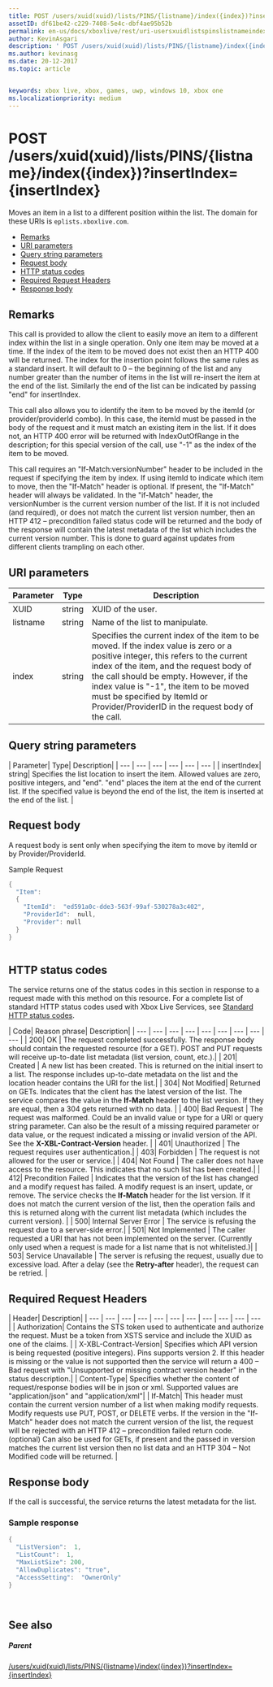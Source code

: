```yaml
---
title: POST /users/xuid(xuid)/lists/PINS/{listname}/index({index})?insertIndex={insertIndex}
assetID: df61be42-c229-7408-5e4c-dbf4ae95b52b
permalink: en-us/docs/xboxlive/rest/uri-usersxuidlistspinslistnameindexpost.html
author: KevinAsgari
description: ' POST /users/xuid(xuid)/lists/PINS/{listname}/index({index})?insertIndex={insertIndex}'
ms.author: kevinasg
ms.date: 20-12-2017
ms.topic: article


keywords: xbox live, xbox, games, uwp, windows 10, xbox one
ms.localizationpriority: medium
---
```



# POST /users/xuid(xuid)/lists/PINS/{listname}/index({index})?insertIndex={insertIndex}
Moves an item in a list to a different position within the list. 
The domain for these URIs is `eplists.xboxlive.com`.
 
  * [Remarks](#ID4EV)
  * [URI parameters](#ID4EEB)
  * [Query string parameters](#ID4EWC)
  * [Request body](#ID4EVD)
  * [HTTP status codes](#ID4EEE)
  * [Required Request Headers](#ID4E1BAC)
  * [Response body](#ID4EQDAC)
 
<a id="ID4EV"></a>

 
## Remarks 
 
This call is provided to allow the client to easily move an item to a different index within the list in a single operation. Only one item may be moved at a time. If the index of the item to be moved does not exist then an HTTP 400 will be returned. The index for the insertion point follows the same rules as a standard insert. It will default to 0 – the beginning of the list and any number greater than the number of items in the list will re-insert the item at the end of the list. Similarly the end of the list can be indicated by passing "end" for insertIndex. 
 
This call also allows you to identify the item to be moved by the itemId (or provider/providerId combo). In this case, the itemId must be passed in the body of the request and it must match an existing item in the list. If it does not, an HTTP 400 error will be returned with IndexOutOfRange in the description; for this special version of the call, use "-1" as the index of the item to be moved. 
 
This call requires an "If-Match:versionNumber" header to be included in the request if specifying the item by index. If using itemId to indicate which item to move, then the "If-Match" header is optional. If present, the "If-Match" header will always be validated. In the "if-Match" header, the versionNumber is the current version number of the list. If it is not included (and required), or does not match the current list version number, then an HTTP 412 – precondition failed status code will be returned and the body of the response will contain the latest metadata of the list which includes the current version number. This is done to guard against updates from different clients trampling on each other. 
  
<a id="ID4EEB"></a>

 
## URI parameters 
 
| Parameter| Type| Description| 
| --- | --- | --- | 
| XUID| string| XUID of the user.| 
| listname| string| Name of the list to manipulate.| 
| index| string| Specifies the current index of the item to be moved. If the index value is zero or a positive integer, this refers to the current index of the item, and the request body of the call should be empty. However, if the index value is "-1", the item to be moved must be specified by ItemId or Provider/ProviderID in the request body of the call.| 
  
<a id="ID4EWC"></a>

 
## Query string parameters 
 
| Parameter| Type| Description| 
| --- | --- | --- | --- | --- | --- | 
| insertIndex| string| Specifies the list location to insert the item. Allowed values are zero, positive integers, and "end". "end" places the item at the end of the current list. If the specified value is beyond the end of the list, the item is inserted at the end of the list. | 
  
<a id="ID4EVD"></a>

 
## Request body 
 
A request body is sent only when specifying the item to move by itemId or by Provider/ProviderId.
 
<a id="ID4E6D"></a>

  
Sample Request 

```cpp
{
  "Item":
  {
    "ItemId":  "ed591a0c-dde3-563f-99af-530278a3c402",
    "ProviderId":  null,
    "Provider": null
  }
}
    
```

  
<a id="ID4EEE"></a>

 
## HTTP status codes 
 
The service returns one of the status codes in this section in response to a request made with this method on this resource. For a complete list of standard HTTP status codes used with Xbox Live Services, see [Standard HTTP status codes](../../additional/httpstatuscodes.md).
 
| Code| Reason phrase| Description| 
| --- | --- | --- | --- | --- | --- | --- | --- | --- | 
| 200| OK | The request completed successfully. The response body should contain the requested resource (for a GET). POST and PUT requests will receive up-to-date list metadata (list version, count, etc.).| 
| 201| Created | A new list has been created. This is returned on the initial insert to a list. The response includes up-to-date metadata on the list and the location header contains the URI for the list.| 
| 304| Not Modified| Returned on GETs. Indicates that the client has the latest version of the list. The service compares the value in the <b>If-Match</b> header to the list version. If they are equal, then a 304 gets returned with no data. | 
| 400| Bad Request | The request was malformed. Could be an invalid value or type for a URI or query string parameter. Can also be the result of a missing required parameter or data value, or the request indicated a missing or invalid version of the API. See the <b>X-XBL-Contract-Version</b> header. | 
| 401| Unauthorized | The request requires user authentication.| 
| 403| Forbidden | The request is not allowed for the user or service.| 
| 404| Not Found | The caller does not have access to the resource. This indicates that no such list has been created.| 
| 412| Precondition Failed | Indicates that the version of the list has changed and a modify request has failed. A modify request is an insert, update, or remove. The service checks the <b>If-Match</b> header for the list version. If it does not match the current version of the list, then the operation fails and this is returned along with the current list metadata (which includes the current version). | 
| 500| Internal Server Error | The service is refusing the request due to a server-side error.| 
| 501| Not Implemented | The caller requested a URI that has not been implemented on the server. (Currently only used when a request is made for a list name that is not whitelisted.)| 
| 503| Service Unavailable | The server is refusing the request, usually due to excessive load. After a delay (see the <b>Retry-after</b> header), the request can be retried. | 
  
<a id="ID4E1BAC"></a>

 
## Required Request Headers
 
| Header| Description| 
| --- | --- | --- | --- | --- | --- | --- | --- | --- | --- | --- | 
| Authorization| Contains the STS token used to authenticate and authorize the request. Must be a token from XSTS service and include the XUID as one of the claims. | 
| X-XBL-Contract-Version| Specifies which API version is being requested (positive integers). Pins supports version 2. If this header is missing or the value is not supported then the service will return a 400 – Bad request with "Unsupported or missing contract version header" in the status description.| 
| Content-Type| Specifies whether the content of request/response bodies will be in json or xml. Supported values are "application/json" and "application/xml"| 
| If-Match| This header must contain the current version number of a list when making modify requests. Modify requests use PUT, POST, or DELETE verbs. If the version in the "If-Match" header does not match the current version of the list, the request will be rejected with an HTTP 412 – precondition failed return code. (optional) Can also be used for GETs, if present and the passed in version matches the current list version then no list data and an HTTP 304 – Not Modified code will be returned. | 
  
<a id="ID4EQDAC"></a>

 
## Response body 
 
If the call is successful, the service returns the latest metadata for the list. 
 
<a id="ID4E1DAC"></a>

 
### Sample response 
 

```cpp
{ 
  "ListVersion":  1,
  "ListCount":  1,
  "MaxListSize": 200,
  "AllowDuplicates": "true",
  "AccessSetting":  "OwnerOnly"
}

      
```

   
<a id="ID4EIEAC"></a>

 
## See also
 
<a id="ID4EKEAC"></a>

 
##### Parent 

[/users/xuid(xuid)/lists/PINS/{listname}/index({index})?insertIndex={insertIndex}](uri-usersxuidlistspinslistnameindex.md)

   